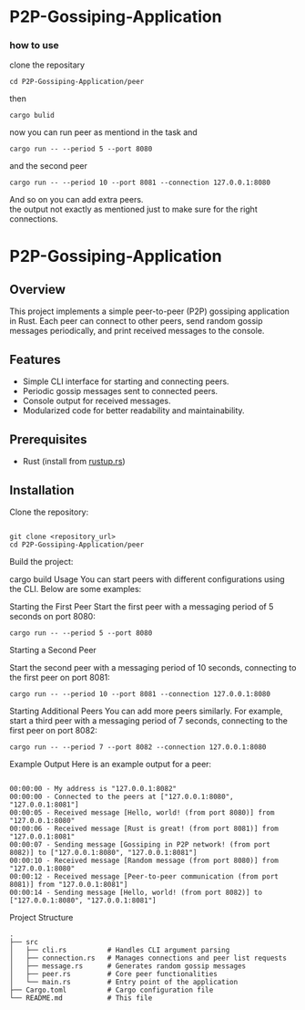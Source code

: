 # P2P-Gossiping-Application
### how to use 
clone the repositary <br>

```
cd P2P-Gossiping-Application/peer
```

then <br>
```
cargo bulid
```
now you can run peer as mentiond in the task and <br>
```
cargo run -- --period 5 --port 8080
```
and the second peer <br>
```
cargo run -- --period 10 --port 8081 --connection 127.0.0.1:8080
```
And so on you can add extra peers.<br>
the output not exactly as mentioned just to make sure for the right connections.
# P2P-Gossiping-Application

## Overview

This project implements a simple peer-to-peer (P2P) gossiping application in Rust. Each peer can connect to other peers, send random gossip messages periodically, and print received messages to the console.

## Features

- Simple CLI interface for starting and connecting peers.
- Periodic gossip messages sent to connected peers.
- Console output for received messages.
- Modularized code for better readability and maintainability.

## Prerequisites

- Rust (install from [rustup.rs](https://rustup.rs/))

## Installation

Clone the repository:

```

git clone <repository_url>
cd P2P-Gossiping-Application/peer
```

Build the project:


cargo build
Usage
You can start peers with different configurations using the CLI. Below are some examples:

Starting the First Peer
Start the first peer with a messaging period of 5 seconds on port 8080:



```
cargo run -- --period 5 --port 8080
```

Starting a Second Peer

Start the second peer with a messaging period of 10 seconds, connecting to the first peer on port 8081:


```
cargo run -- --period 10 --port 8081 --connection 127.0.0.1:8080
```

Starting Additional Peers
You can add more peers similarly. For example, start a third peer with a messaging period of 7 seconds, connecting to the first peer on port 8082:



```
cargo run -- --period 7 --port 8082 --connection 127.0.0.1:8080
```

Example Output
Here is an example output for a peer:
```

00:00:00 - My address is "127.0.0.1:8082"
00:00:00 - Connected to the peers at ["127.0.0.1:8080", "127.0.0.1:8081"]
00:00:05 - Received message [Hello, world! (from port 8080)] from "127.0.0.1:8080"
00:00:06 - Received message [Rust is great! (from port 8081)] from "127.0.0.1:8081"
00:00:07 - Sending message [Gossiping in P2P network! (from port 8082)] to ["127.0.0.1:8080", "127.0.0.1:8081"]
00:00:10 - Received message [Random message (from port 8080)] from "127.0.0.1:8080"
00:00:12 - Received message [Peer-to-peer communication (from port 8081)] from "127.0.0.1:8081"]
00:00:14 - Sending message [Hello, world! (from port 8082)] to ["127.0.0.1:8080", "127.0.0.1:8081"]
```

Project Structure
```
.
├── src
│   ├── cli.rs          # Handles CLI argument parsing
│   ├── connection.rs   # Manages connections and peer list requests
│   ├── message.rs      # Generates random gossip messages
│   ├── peer.rs         # Core peer functionalities
│   └── main.rs         # Entry point of the application
├── Cargo.toml          # Cargo configuration file
└── README.md           # This file
```
